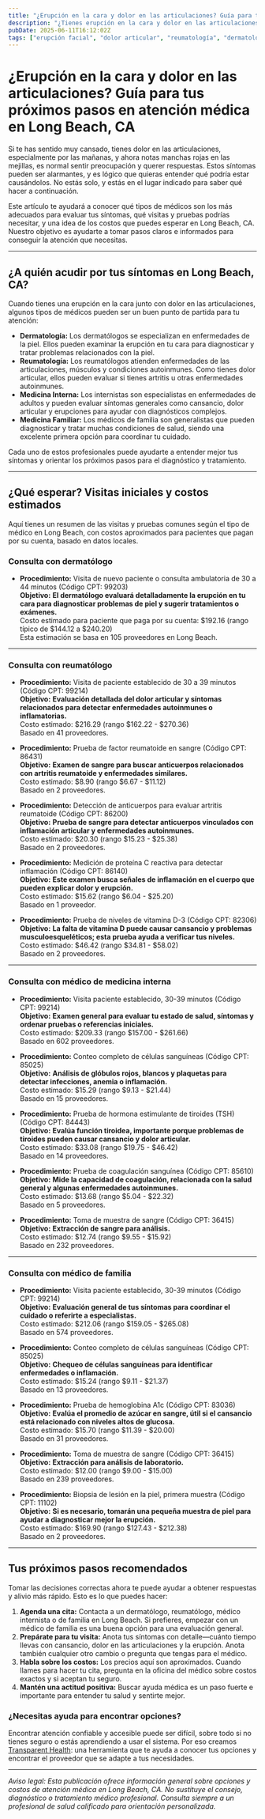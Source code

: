 ```yaml
---
title: "¿Erupción en la cara y dolor en las articulaciones? Guía para tus próximos pasos en atención médica en Long Beach, CA"
description: "¿Tienes erupción en la cara y dolor en las articulaciones en Long Beach, CA? Descubre a qué especialistas acudir, qué pruebas esperar y el costo estimado para que puedas tomar decisiones con confianza."
pubDate: 2025-06-11T16:12:02Z
tags: ["erupción facial", "dolor articular", "reumatología", "dermatología", "Long Beach CA", "costos de atención médica"]
---
```


# ¿Erupción en la cara y dolor en las articulaciones? Guía para tus próximos pasos en atención médica en Long Beach, CA

Si te has sentido muy cansado, tienes dolor en las articulaciones, especialmente por las mañanas, y ahora notas manchas rojas en las mejillas, es normal sentir preocupación y querer respuestas. Estos síntomas pueden ser alarmantes, y es lógico que quieras entender qué podría estar causándolos. No estás solo, y estás en el lugar indicado para saber qué hacer a continuación.

Este artículo te ayudará a conocer qué tipos de médicos son los más adecuados para evaluar tus síntomas, qué visitas y pruebas podrías necesitar, y una idea de los costos que puedes esperar en Long Beach, CA. Nuestro objetivo es ayudarte a tomar pasos claros e informados para conseguir la atención que necesitas.

---

## ¿A quién acudir por tus síntomas en Long Beach, CA?

Cuando tienes una erupción en la cara junto con dolor en las articulaciones, algunos tipos de médicos pueden ser un buen punto de partida para tu atención:

- **Dermatología:** Los dermatólogos se especializan en enfermedades de la piel. Ellos pueden examinar la erupción en tu cara para diagnosticar y tratar problemas relacionados con la piel.
- **Reumatología:** Los reumatólogos atienden enfermedades de las articulaciones, músculos y condiciones autoinmunes. Como tienes dolor articular, ellos pueden evaluar si tienes artritis u otras enfermedades autoinmunes.
- **Medicina Interna:** Los internistas son especialistas en enfermedades de adultos y pueden evaluar síntomas generales como cansancio, dolor articular y erupciones para ayudar con diagnósticos complejos.
- **Medicina Familiar:** Los médicos de familia son generalistas que pueden diagnosticar y tratar muchas condiciones de salud, siendo una excelente primera opción para coordinar tu cuidado.

Cada uno de estos profesionales puede ayudarte a entender mejor tus síntomas y orientar los próximos pasos para el diagnóstico y tratamiento.

---

## ¿Qué esperar? Visitas iniciales y costos estimados

Aquí tienes un resumen de las visitas y pruebas comunes según el tipo de médico en Long Beach, con costos aproximados para pacientes que pagan por su cuenta, basado en datos locales.

### Consulta con dermatólogo

- **Procedimiento:** Visita de nuevo paciente o consulta ambulatoria de 30 a 44 minutos (Código CPT: 99203)  
  **Objetivo:** **El dermatólogo evaluará detalladamente la erupción en tu cara para diagnosticar problemas de piel y sugerir tratamientos o exámenes.**  
  Costo estimado para paciente que paga por su cuenta: $192.16 (rango típico de $144.12 a $240.20)  
  Esta estimación se basa en 105 proveedores en Long Beach.

---

### Consulta con reumatólogo

- **Procedimiento:** Visita de paciente establecido de 30 a 39 minutos (Código CPT: 99214)  
  **Objetivo:** **Evaluación detallada del dolor articular y síntomas relacionados para detectar enfermedades autoinmunes o inflamatorias.**  
  Costo estimado: $216.29 (rango $162.22 - $270.36)  
  Basado en 41 proveedores.

- **Procedimiento:** Prueba de factor reumatoide en sangre (Código CPT: 86431)  
  **Objetivo:** **Examen de sangre para buscar anticuerpos relacionados con artritis reumatoide y enfermedades similares.**  
  Costo estimado: $8.90 (rango $6.67 - $11.12)  
  Basado en 2 proveedores.

- **Procedimiento:** Detección de anticuerpos para evaluar artritis reumatoide (Código CPT: 86200)  
  **Objetivo:** **Prueba de sangre para detectar anticuerpos vinculados con inflamación articular y enfermedades autoinmunes.**  
  Costo estimado: $20.30 (rango $15.23 - $25.38)  
  Basado en 2 proveedores.

- **Procedimiento:** Medición de proteína C reactiva para detectar inflamación (Código CPT: 86140)  
  **Objetivo:** **Este examen busca señales de inflamación en el cuerpo que pueden explicar dolor y erupción.**  
  Costo estimado: $15.62 (rango $6.04 - $25.20)  
  Basado en 1 proveedor.

- **Procedimiento:** Prueba de niveles de vitamina D-3 (Código CPT: 82306)  
  **Objetivo:** **La falta de vitamina D puede causar cansancio y problemas musculoesqueléticos; esta prueba ayuda a verificar tus niveles.**  
  Costo estimado: $46.42 (rango $34.81 - $58.02)  
  Basado en 2 proveedores.

---

### Consulta con médico de medicina interna

- **Procedimiento:** Visita paciente establecido, 30-39 minutos (Código CPT: 99214)  
  **Objetivo:** **Examen general para evaluar tu estado de salud, síntomas y ordenar pruebas o referencias iniciales.**  
  Costo estimado: $209.33 (rango $157.00 - $261.66)  
  Basado en 602 proveedores.

- **Procedimiento:** Conteo completo de células sanguíneas (Código CPT: 85025)  
  **Objetivo:** **Análisis de glóbulos rojos, blancos y plaquetas para detectar infecciones, anemia o inflamación.**  
  Costo estimado: $15.29 (rango $9.13 - $21.44)  
  Basado en 15 proveedores.

- **Procedimiento:** Prueba de hormona estimulante de tiroides (TSH) (Código CPT: 84443)  
  **Objetivo:** **Evalúa función tiroidea, importante porque problemas de tiroides pueden causar cansancio y dolor articular.**  
  Costo estimado: $33.08 (rango $19.75 - $46.42)  
  Basado en 14 proveedores.

- **Procedimiento:** Prueba de coagulación sanguínea (Código CPT: 85610)  
  **Objetivo:** **Mide la capacidad de coagulación, relacionada con la salud general y algunas enfermedades autoinmunes.**  
  Costo estimado: $13.68 (rango $5.04 - $22.32)  
  Basado en 5 proveedores.

- **Procedimiento:** Toma de muestra de sangre (Código CPT: 36415)  
  **Objetivo:** **Extracción de sangre para análisis.**  
  Costo estimado: $12.74 (rango $9.55 - $15.92)  
  Basado en 232 proveedores.

---

### Consulta con médico de familia

- **Procedimiento:** Visita paciente establecido, 30-39 minutos (Código CPT: 99214)  
  **Objetivo:** **Evaluación general de tus síntomas para coordinar el cuidado o referirte a especialistas.**  
  Costo estimado: $212.06 (rango $159.05 - $265.08)  
  Basado en 574 proveedores.

- **Procedimiento:** Conteo completo de células sanguíneas (Código CPT: 85025)  
  **Objetivo:** **Chequeo de células sanguíneas para identificar enfermedades o inflamación.**  
  Costo estimado: $15.24 (rango $9.11 - $21.37)  
  Basado en 13 proveedores.

- **Procedimiento:** Prueba de hemoglobina A1c (Código CPT: 83036)  
  **Objetivo:** **Evalúa el promedio de azúcar en sangre, útil si el cansancio está relacionado con niveles altos de glucosa.**  
  Costo estimado: $15.70 (rango $11.39 - $20.00)  
  Basado en 31 proveedores.

- **Procedimiento:** Toma de muestra de sangre (Código CPT: 36415)  
  **Objetivo:** **Extracción para análisis de laboratorio.**  
  Costo estimado: $12.00 (rango $9.00 - $15.00)  
  Basado en 239 proveedores.

- **Procedimiento:** Biopsia de lesión en la piel, primera muestra (Código CPT: 11102)  
  **Objetivo:** **Si es necesario, tomarán una pequeña muestra de piel para ayudar a diagnosticar mejor la erupción.**  
  Costo estimado: $169.90 (rango $127.43 - $212.38)  
  Basado en 2 proveedores.

---

## Tus próximos pasos recomendados

Tomar las decisiones correctas ahora te puede ayudar a obtener respuestas y alivio más rápido. Esto es lo que puedes hacer:

1. **Agenda una cita:** Contacta a un dermatólogo, reumatólogo, médico internista o de familia en Long Beach. Si prefieres, empezar con un médico de familia es una buena opción para una evaluación general.
2. **Prepárate para tu visita:** Anota tus síntomas con detalle—cuánto tiempo llevas con cansancio, dolor en las articulaciones y la erupción. Anota también cualquier otro cambio o pregunta que tengas para el médico.
3. **Habla sobre los costos:** Los precios aquí son aproximados. Cuando llames para hacer tu cita, pregunta en la oficina del médico sobre costos exactos y si aceptan tu seguro.
4. **Mantén una actitud positiva:** Buscar ayuda médica es un paso fuerte e importante para entender tu salud y sentirte mejor.

### ¿Necesitas ayuda para encontrar opciones?

Encontrar atención confiable y accesible puede ser difícil, sobre todo si no tienes seguro o estás aprendiendo a usar el sistema. Por eso creamos [Transparent Health](https://transparenthealth.ai): una herramienta que te ayuda a conocer tus opciones y encontrar el proveedor que se adapte a tus necesidades.

---

*Aviso legal: Esta publicación ofrece información general sobre opciones y costos de atención médica en Long Beach, CA. No sustituye el consejo, diagnóstico o tratamiento médico profesional. Consulta siempre a un profesional de salud calificado para orientación personalizada.*